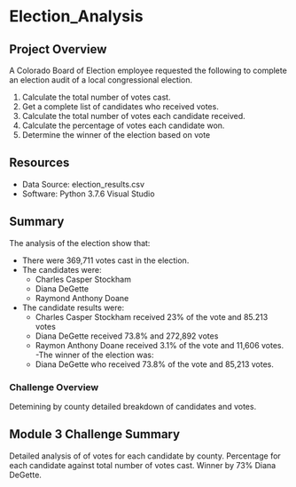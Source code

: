 # Election_Analysis

## Project Overview
A Colorado Board of Election employee requested the following to complete an election audit of a local congressional election.

1. Calculate the total number of votes cast.
2. Get a complete list of candidates who received votes.
3. Calculate the total number of votes each candidate received.
4. Calculate the percentage of votes each candidate won.
5. Determine the winner of the election based on vote

## Resources
- Data Source: election_results.csv
- Software: Python 3.7.6 Visual Studio

## Summary
The analysis of the election show that:
- There were 369,711 votes cast in the election.
- The candidates were:
    - Charles Casper Stockham
    - Diana DeGette
    - Raymond Anthony Doane
- The candidate results were:
    - Charles Casper Stockham received 23% of the vote and 85.213 votes
    - Diana DeGette received 73.8% and 272,892 votes
    - Raymon Anthony Doane received 3.1% of the vote and 11,606 votes.
-The winner of the election was:
    - Diana DeGette who received 73.8% of the vote and 85,213 votes.

### Challenge Overview
Detemining by county detailed breakdown of candidates and votes. 

## Module 3 Challenge Summary
Detailed analysis of of votes for each candidate by county. Percentage for each candidate against total number of votes cast. Winner by 73% Diana DeGette.